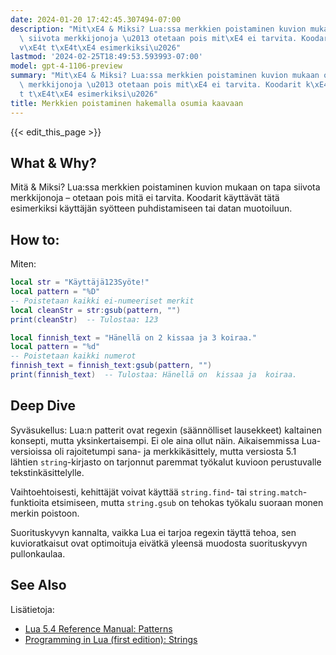 ```yaml
---
date: 2024-01-20 17:42:45.307494-07:00
description: "Mit\xE4 & Miksi? Lua:ssa merkkien poistaminen kuvion mukaan on tapa\
  \ siivota merkkijonoja \u2013 otetaan pois mit\xE4 ei tarvita. Koodarit k\xE4ytt\xE4\
  v\xE4t t\xE4t\xE4 esimerkiksi\u2026"
lastmod: '2024-02-25T18:49:53.593993-07:00'
model: gpt-4-1106-preview
summary: "Mit\xE4 & Miksi? Lua:ssa merkkien poistaminen kuvion mukaan on tapa siivota\
  \ merkkijonoja \u2013 otetaan pois mit\xE4 ei tarvita. Koodarit k\xE4ytt\xE4v\xE4\
  t t\xE4t\xE4 esimerkiksi\u2026"
title: Merkkien poistaminen hakemalla osumia kaavaan
---
```


{{< edit_this_page >}}

## What & Why?
Mitä & Miksi?
Lua:ssa merkkien poistaminen kuvion mukaan on tapa siivota merkkijonoja – otetaan pois mitä ei tarvita. Koodarit käyttävät tätä esimerkiksi käyttäjän syötteen puhdistamiseen tai datan muotoiluun.

## How to:
Miten:
```Lua
local str = "Käyttäjä123Syöte!"
local pattern = "%D"
-- Poistetaan kaikki ei-numeeriset merkit
local cleanStr = str:gsub(pattern, "")
print(cleanStr)  -- Tulostaa: 123
```
```Lua
local finnish_text = "Hänellä on 2 kissaa ja 3 koiraa."
local pattern = "%d"
-- Poistetaan kaikki numerot
finnish_text = finnish_text:gsub(pattern, "")
print(finnish_text)  -- Tulostaa: Hänellä on  kissaa ja  koiraa.
```

## Deep Dive
Syväsukellus:
Lua:n patterit ovat regexin (säännölliset lausekkeet) kaltainen konsepti, mutta yksinkertaisempi. Ei ole aina ollut näin. Aikaisemmissa Lua-versioissa oli rajoitetumpi sana- ja merkkikäsittely, mutta versiosta 5.1 lähtien `string`-kirjasto on tarjonnut paremmat työkalut kuvioon perustuvalle tekstinkäsittelylle.

Vaihtoehtoisesti, kehittäjät voivat käyttää `string.find`- tai `string.match`-funktioita etsimiseen, mutta `string.gsub` on tehokas työkalu suoraan monen merkin poistoon.

Suorituskyvyn kannalta, vaikka Lua ei tarjoa regexin täyttä tehoa, sen kuvioratkaisut ovat optimoituja eivätkä yleensä muodosta suorituskyvyn pullonkaulaa.

## See Also
Lisätietoja:
- [Lua 5.4 Reference Manual: Patterns](https://www.lua.org/manual/5.4/manual.html#6.4.1)
- [Programming in Lua (first edition): Strings](https://www.lua.org/pil/20.2.html)

